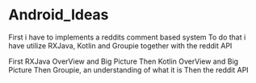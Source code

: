 # Android_Ideas
First i have to implements a reddits comment based system
To do that i have utilize RXJava, Kotlin and Groupie together with the reddit API

First RXJava OverView and Big Picture
Then Kotlin OverView and Big Picture
Then Groupie, an understanding of what it is
Then the reddit API


